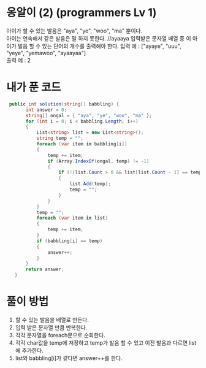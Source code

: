 # 옹알이 (2) (programmers Lv 1)
 아이가 할 수 있는 발음은 "aya", "ye", "woo", "ma" 뿐이다.  
 아이는 연속해서 같은 발음은 말 하지 못한다. //ayaaya
 입력받은 문자열 배열 중 이 아이가 발음 할 수 있는 단어의 개수를 출력해야 한다.
 입력 예 : ["ayaye", "uuu", "yeye", "yemawoo", "ayaayaa"]  
 출력 예 : 2  
# 내가 푼 코드
 ```cs
  public int solution(string[] babbling) {
        int answer = 0;
        string[] ongal = { "aya", "ye", "woo", "ma" };
        for (int i = 0; i < babbling.Length; i++)
        {
            List<string> list = new List<string>();
            string temp = "";
            foreach (var item in babbling[i])
            {
                temp += item;
                if (Array.IndexOf(ongal, temp) != -1)
                {
                    if (!(list.Count > 0 && list[list.Count - 1] == temp))
                    {
                        list.Add(temp);
                        temp = "";
                    }
                }
            }
            temp = "";
            foreach (var item in list)
            {
                temp += item;
            }
            if (babbling[i] == temp)
            {
                answer++;
            }
        }
        return answer;
    }
 ```
# 풀이 방법
 1. 할 수 있는 발음을 배열로 만든다.
 2. 입력 받은 문자열 만큼 반복한다.
 3. 각각 문자열을 foreach문으로 순회한다.
 4. 각각 char값을 temp에 저장하고 temp가 발음 할 수 있고 이전 발음과 다르면 list에 추가한다.
 5. list와 babbling[i]가 같다면 answer++를 한다.